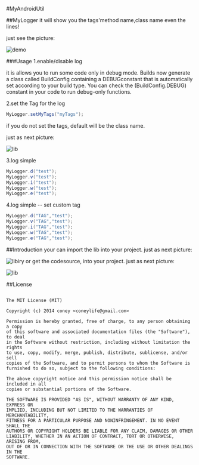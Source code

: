 #MyAndroidUtil

##MyLogger
it will show you the tags'method name,class name even the lines!

just see the picture:

![demo](http://coney.qiniudn.com/android_log_tag.png?attname=&e=1413108799&token=gJq7XMKe61C7zF73uUsV1e9QYqD3-fJSyQAAZZZr:oDRo96AUCLMngXYYtEZNoYnsI20)

###Usage
1.enable/disable log  

it is allows you to run some code only in debug mode. Builds now generate a class called BuildConfig containing a DEBUGconstant that is automatically set according to your build type. You can check the (BuildConfig.DEBUG) constant in your code to run debug-only functions.

2.set the Tag for the log  
```java
MyLogger.setMyTags("myTags");  
```
if you do not set the tags, default will be the class name.

just as next picture:

![lib](http://coney.qiniudn.com/android_log_tags.png?attname=&e=1413108873&token=gJq7XMKe61C7zF73uUsV1e9QYqD3-fJSyQAAZZZr:es9VNlF7KBHeMK3B1wQc0w0P6Tc)

3.log simple  
```java
MyLogger.d("test");  
MyLogger.v("test");  
MyLogger.i("test");  
MyLogger.w("test");  
MyLogger.e("test");  
```

4.log simple -- set custom tag  
```java
MyLogger.d("TAG","test");  
MyLogger.v("TAG","test");  
MyLogger.i("TAG","test");  
MyLogger.w("TAG","test");  
MyLogger.e("TAG","test");  
```

##Introduction
your can import the lib into your project.
just as next picture:

![libiry](http://coney.qiniudn.com/android_log_libraries.png?attname=&e=1413106449&token=gJq7XMKe61C7zF73uUsV1e9QYqD3-fJSyQAAZZZr:qNn57rQP3lI5tsbbkBBLC_UUepY)
or get the codesource, into your project.
just as next picture:

![lib](http://coney.qiniudn.com/android_log_lib.png?attname=&e=1413106449&token=gJq7XMKe61C7zF73uUsV1e9QYqD3-fJSyQAAZZZr:yDsMl1c7HTQDfsTYiTpnKBwNu5U)

##License
```

The MIT License (MIT)

Copyright (c) 2014 coney <coneylife@gmail.com>

Permission is hereby granted, free of charge, to any person obtaining a copy
of this software and associated documentation files (the "Software"), to deal
in the Software without restriction, including without limitation the rights
to use, copy, modify, merge, publish, distribute, sublicense, and/or sell
copies of the Software, and to permit persons to whom the Software is
furnished to do so, subject to the following conditions:

The above copyright notice and this permission notice shall be included in all
copies or substantial portions of the Software.

THE SOFTWARE IS PROVIDED "AS IS", WITHOUT WARRANTY OF ANY KIND, EXPRESS OR
IMPLIED, INCLUDING BUT NOT LIMITED TO THE WARRANTIES OF MERCHANTABILITY,
FITNESS FOR A PARTICULAR PURPOSE AND NONINFRINGEMENT. IN NO EVENT SHALL THE
AUTHORS OR COPYRIGHT HOLDERS BE LIABLE FOR ANY CLAIM, DAMAGES OR OTHER
LIABILITY, WHETHER IN AN ACTION OF CONTRACT, TORT OR OTHERWISE, ARISING FROM,
OUT OF OR IN CONNECTION WITH THE SOFTWARE OR THE USE OR OTHER DEALINGS IN THE
SOFTWARE.
```
